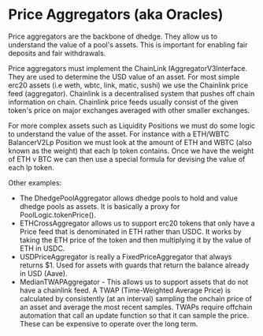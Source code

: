 # Price Aggregators (aka Oracles)

Price aggregators are the backbone of dhedge. They allow us to understand the value of a pool's assets. This is important for enabling fair deposits and fair withdrawals.

Price aggregators must implement the ChainLink IAggregatorV3Interface. They are used to determine the USD value of an asset.
For most simple erc20 assets (i.e weth, wbtc, link, matic, sushi) we use the Chainlink price feed (aggregator). Chainlink is a decentralised system that pushes off chain information on chain. Chainlink price feeds usually consist of the given token's price on major exchanges averaged with other smaller exchanges.

For more complex assets such as Liquidity Positions we must do some logic to understand the value of the asset. For instance with a ETH/WBTC BalancerV2Lp Position we must look at the amount of ETH and WBTC (also known as the weight) that each lp token contains. Once we have the weight of ETH v BTC we can then use a special formula for devising the value of each lp token.

Other examples:

- The DhedgePoolAggregator allows dhedge pools to hold and value dhedge pools as assets. It is basically a proxy for PoolLogic.tokenPrice().
- ETHCrossAggregator allows us to support erc20 tokens that only have a Price feed that is denominated in ETH rather than USDC. It works by taking the ETH price of the token and then multiplying it by the value of ETH in USDC.
- USDPriceAggregator is really a FixedPriceAggregator that always returns $1. Used for assets with guards that return the balance already in USD (Aave).
- MedianTWAPAggregator - This allows us to support assets that do not have a chainlink feed. A TWAP (Time-Weighted Average Price) is calculated by consistently (at an interval) sampling the onchain price of an asset and average the most recent samples. TWAPs require offchain automation that call an update function so that it can sample the price. These can be expensive to operate over the long term.




